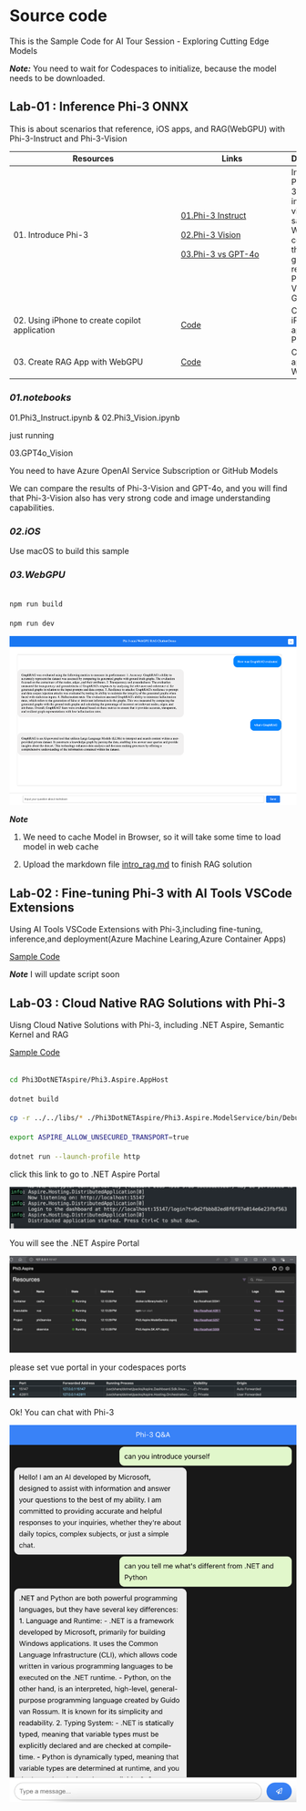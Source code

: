 # Source code

This is the Sample Code for AI Tour Session - Exploring Cutting Edge Models


***Note:*** You need to wait for Codespaces to initialize, because the model needs to be downloaded.


## Lab-01 : Inference Phi-3 ONNX

This is about scenarios that reference, iOS apps, and RAG(WebGPU) with Phi-3-Instruct and Phi-3-Vision 

| <div style="width:280px">Resources</div>          | <div style="width:180px">Links</div>                           | Description |
|-------------------|----------------------------------|-------------------|
| 01. Introduce Phi-3  | [01.Phi-3 Instruct](../src/01.InferencePhi3/01.notebooks/01.Phi3_Instruct.ipynb) <br/><br/> [02.Phi-3 Vision](../src/01.InferencePhi3/01.notebooks/02.Phi3_Vision.ipynb) <br/><br/> [03.Phi-3 vs GPT-4o](../src/01.InferencePhi3/01.notebooks/03.GPT4o_Vision.ipynb) | Introduce Phi-3,including instruct and vision samples. We can compare the generation result with Phi-3 Vision and GPT-4o  |
| 02. Using iPhone to create copilot application    | [Code](../src/01.InferencePhi3/02.ios/) | Create iPhone chat apps witn Phi-3 mini |
| 03. Create RAG App with WebGPU   | [Code](../src/01.InferencePhi3/03.chat/) | Create RAG app with WebGPU |


### ***01.notebooks***

01.Phi3_Instruct.ipynb & 02.Phi3_Vision.ipynb 

just running

03.GPT4o_Vision 

You need to have Azure OpenAI Service Subscription or GitHub Models

We can compare the results of Phi-3-Vision and GPT-4o, and you will find that Phi-3-Vision also has very strong code and image understanding capabilities.



### ***02.iOS***

Use macOS to build this sample

### ***03.WebGPU***

```bash

npm run build

npm run dev

```


![0201](../src/imgs/0201.png)

***Note*** 

1. We need to cache Model in Browser, so it will take some time to load model in web cache

2. Upload the markdown file [intro_rag.md](../src/01.InferencePhi3/docs/intro_rag.md) to finish RAG solution



## Lab-02 : Fine-tuning Phi-3 with AI Tools VSCode Extensions

Using AI Tools VSCode Extensions with Phi-3,including fine-tuning, inference,and deployment(Azure Machine Learing,Azure Container Apps)

[Sample Code](./02.AIToolsSolutionE2E/)

***Note*** I will update script soon


## Lab-03 : Cloud Native RAG Solutions with Phi-3

Uisng Cloud Native Solutions with Phi-3, including .NET Aspire, Semantic Kernel and RAG

[Sample Code](./03.CloudNativeRAG/)


```bash

cd Phi3DotNETAspire/Phi3.Aspire.AppHost

dotnet build

cp -r ../../libs/* ./Phi3DotNETAspire/Phi3.Aspire.ModelService/bin/Debug/net8.0/runtimes/linux-x64/native

export ASPIRE_ALLOW_UNSECURED_TRANSPORT=true 

dotnet run --launch-profile http

```

click this link to go to .NET Aspire Portal

![0301](../src/imgs/0301.png)

You will see the .NET Aspire Portal

![0302](../src/imgs/0302.png)

please set vue portal in your codespaces ports

![0303](../src/imgs/0303.png)

Ok! You can chat with Phi-3 


![0304](../src/imgs/0304.png)



